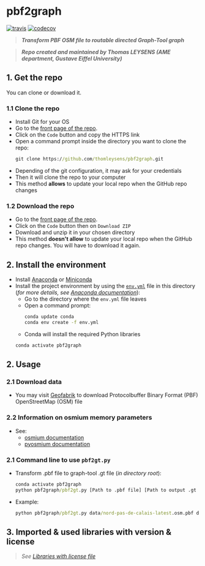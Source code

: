 # pbf2graph

[![travis](https://img.shields.io/travis/thomleysens/pbf2graph.svg)](https://travis-ci.org/thomleysens/pbf2graph)
[![codecov](https://codecov.io/gh/thomleysens/pbf2graph/branch/master/graph/badge.svg)](https://codecov.io/gh/thomleysens/pbf2graph)

> ***Transform PBF OSM file to routable directed Graph-Tool graph***

> ***Repo created and maintained by Thomas LEYSENS (AME department, Gustave Eiffel University)***

## 1. Get the repo
You can clone or download it.

### 1.1 Clone the repo
* Install Git for your OS
* Go to the [front page of the repo](https://github.com/thomleysens/pbf2graph).
* Click on the ```Code``` button and copy the HTTPS link
* Open a command prompt inside the directory you want to clone the repo:
  ```cmd
  git clone https://github.com/thomleysens/pbf2graph.git
  ```
* Depending of the git configuration, it may ask for your credentials
* Then it will clone the repo to your computer
* This method **allows** to update your local repo when the GitHub repo changes

### 1.2 Download the repo
* Go to the [front page of the repo](https://github.com/thomleysens/pbf2graph).
* Click on the ```Code``` button then on ```Download ZIP```
* Download and unzip it in your chosen directory
* This method **doesn't allow** to update your local repo when the GitHub repo changes. You will have to download it again.

## 2. Install the environment
* Install [Anaconda](https://docs.anaconda.com/anaconda/install/) or [Miniconda](https://docs.conda.io/en/latest/miniconda.html)
* Install the project environment by using the [```env.yml```](env.yml) file in this directory (*for more details, see [Anaconda documentation](https://docs.conda.io/projects/conda/en/latest/user-guide/tasks/manage-environments.html#creating-an-environment-from-an-environment-yml-file)*):
  * Go to the directory where the ```env.yml``` file leaves
  * Open a command prompt:
    ```cmd
    conda update conda
    conda env create -f env.yml
    ```
  * Conda will install the required Python libraries
  ```cmd
  conda activate pbf2graph
  ```

## 2. Usage

### 2.1 Download data

* You may visit [Geofabrik](https://download.geofabrik.de/) to download Protocolbuffer Binary Format (PBF) OpenStreetMap (OSM) file

### 2.2 Information on osmium memory parameters

* See:
	- [osmium documentation](https://osmcode.org/osmium-concepts/#indexes)
	- [pyosmium documentation](https://docs.osmcode.org/pyosmium/latest/intro.html#handling-geometries)

### 2.1 Command line to use ```pbf2gt.py```

* Transform .pbf file to graph-tool .gt file (*in directory root*):
	```cmd
	conda activate pbf2graph
	python pbf2graph/pbf2gt.py [Path to .pbf file] [Path to output .gt file]
	```
* Example:
	```cmd
	python pbf2graph/pbf2gt.py data/nord-pas-de-calais-latest.osm.pbf data/npdc.gt
	```
	
## 3. Imported & used libraries with version & license

> *See [Libraries with license file](libraries_with_license.md)*